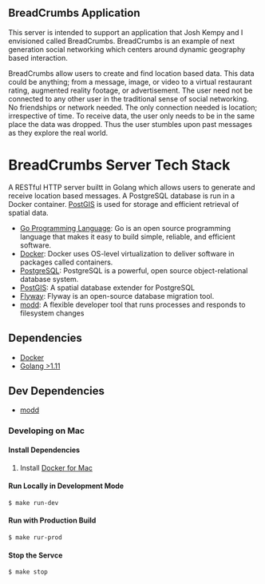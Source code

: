 ## BreadCrumbs Application 
This server is intended to support an application that Josh Kempy and I envisioned called BreadCrumbs. BreadCrumbs is an example of next generation social networking which centers around dynamic geography based interaction.

BreadCrumbs allow users to create and find location based data. This data could be anything; from a message, image, or video to a virtual restaurant rating, augmented reality footage, or advertisement. The user need not be connected to any other user in the traditional sense of social networking. No friendships or network needed. The only connection needed is location; irrespective of time. To receive data, the user only needs to be in the same place the data was dropped. Thus the user stumbles upon past messages as they explore the real world. 

# BreadCrumbs Server Tech Stack
A RESTful HTTP server builtt in Golang which allows users to generate and receive location based messages. A PostgreSQL database is run in a Docker container. [PostGIS](https://postgis.net/) is used for storage and efficient retrieval of spatial data. 

* [Go Programming Language](https://golang.org/): Go is an open source programming language that makes it easy to build simple, reliable, and efficient software.
* [Docker](https://www.docker.com/): Docker uses OS-level virtualization to deliver software in packages called containers.
* [PostgreSQL](https://www.postgresql.org/): PostgreSQL is a powerful, open source object-relational database system.
* [PostGIS](https://postgis.net/): A spatial database extender for PostgreSQL
* [Flyway](https://flywaydb.org/): Flyway is an open-source database migration tool.
* [modd](https://github.com/cortesi/modd): A flexible developer tool that runs processes and responds to filesystem changes


## Dependencies 
 - [Docker](https://www.docker.com/)
 - [Golang >1.11](https://github.com/golang/go/wiki/Modules)

## Dev Dependencies
 - [modd](https://github.com/cortesi/modd) 

### Developing on Mac

#### Install Dependencies
  1. Install [Docker for Mac](https://docs.docker.com/docker-for-mac/install/)

#### Run Locally in Development Mode

```
$ make run-dev
```

#### Run with Production Build

```
$ make rur-prod
```


#### Stop the Servce

```
$ make stop
```


